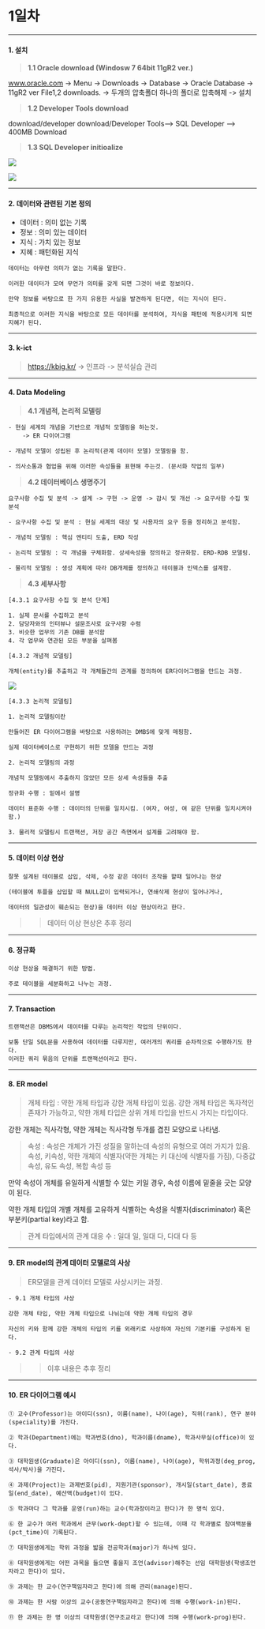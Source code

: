 # 1일차 
-----------------------
#### **1. 설치**
> **1.1 Oracle download (Windosw 7 64bit 11gR2 ver.)**

www.oracle.com -> 
Menu -> Downloads -> Database -> Oracle
Database -> 11gR2 ver File1,2 downloads. -> 두개의 압축폴더 하나의 폴더로 압축해제 -> 설치

> **1.2 Developer Tools download**

download/developer download/Developer Tools--> SQL Developer --> 400MB Download

> **1.3 SQL Developer initioalize**

![](https://raw.github.com/yoonkt200/DataScience/master/week1_Database/week1_images/1.JPG)

![](https://raw.github.com/yoonkt200/DataScience/master/week1_Database/week1_images/2.JPG)

-----------------------

#### **2. 데이터와 관련된 기본 정의**

- 데이터 : 의미 없는 기록
- 정보 : 의미 있는 데이터
- 지식 : 가치 있는 정보
- 지혜 : 패턴화된 지식
```
데이터는 아무런 의미가 없는 기록을 말한다.

이러한 데이터가 모여 무언가 의미를 갖게 되면 그것이 바로 정보이다.

만약 정보를 바탕으로 한 가지 유용한 사실을 발견하게 된다면, 이는 지식이 된다.

최종적으로 이러한 지식을 바탕으로 모든 데이터를 분석하여, 지식을 패턴에 적용시키게 되면 지혜가 된다.
```
-----------------------

#### **3. k-ict**
>https://kbig.kr/ -> 인프라 -> 분석실습 관리

-----------------------

#### **4. Data Modeling**

>**4.1 개념적, 논리적 모델링**
```
- 현실 세계의 개념을 기반으로 개념적 모델링을 하는것. 
	-> ER 다이어그램

- 개념적 모델이 성립된 후 논리적(관계 데이터 모델) 모델링을 함.

- 의사소통과 협업을 위해 이러한 속성들을 표현해 주는것. (문서화 작업의 일부)
```
>**4.2 데이터베이스 생명주기**
```
요구사항 수집 및 분석 -> 설계 -> 구현 -> 운영 -> 감시 및 개선 -> 요구사항 수집 및 분석

- 요구사항 수집 및 분석 : 현실 세계의 대상 및 사용자의 요구 등을 정리하고 분석함.

- 개념적 모델링 : 핵심 엔티티 도출, ERD 작성

- 논리적 모델링 : 각 개념을 구체화함. 상세속성을 정의하고 정규화함. ERD-RDB 모델링.

- 물리적 모델링 : 생성 계획에 따라 DB개체를 정의하고 테이블과 인덱스를 설계함.
```
>**4.3 세부사항**
```
[4.3.1 요구사항 수집 및 분석 단계]

1. 실제 문서를 수집하고 분석
2. 담당자와의 인터뷰나 설문조사로 요구사항 수렴
3. 비슷한 업무의 기존 DB를 분석함
4. 각 업무와 연관된 모든 부분을 살펴봄

[4.3.2 개념적 모델링]

개체(entity)를 추출하고 각 개체들간의 관계를 정의하여 ER다이어그램을 만드는 과정.
```
![](https://raw.github.com/yoonkt200/DataScience/master/week1_Database/week1_images/3.jpg)
```
[4.3.3 논리적 모델링]

1. 논리적 모델링이란

만들어진 ER 다이어그램을 바탕으로 사용하려는 DMBS에 맞게 매핑함.

실제 데이터베이스로 구현하기 위한 모델을 만드는 과정

2. 논리적 모델링의 과정

개념적 모델링에서 추출하지 않았던 모든 상세 속성들을 추출

정규화 수행 : 밑에서 설명

데이터 표준화 수행 : 데이터의 단위를 일치시킴. (여자, 여성, 여 같은 단위를 일치시켜야함.)

3. 물리적 모델링시 트랜잭션, 저장 공간 측면에서 설계를 고려해야 함.
```

-----------------------

#### **5. 데이터 이상 현상**
```
잘못 설계된 테이블로 삽입, 삭제, 수정 같은 데이터 조작을 할때 일어나는 현상

(테이블에 투플을 삽입할 때 NULL값이 입력되거나, 연쇄삭제 현상이 일어나거나, 

데이터의 일관성이 훼손되는 현상)을 데이터 이상 현상이라고 한다. 
```

>> 데이터 이상 현상은 추후 정리

-----------------------

#### **6. 정규화**
```
이상 현상을 해결하기 위한 방법.

주로 테이블을 세분화하고 나누는 과정.
```
-----------------------

#### **7. Transaction**
```
트랜잭션은 DBMS에서 데이터를 다루는 논리적인 작업의 단위이다.

보통 단일 SQL문을 사용하여 데이터를 다루지만, 여러개의 쿼리를 순차적으로 수행하기도 한다. 
이러한 쿼리 묶음의 단위를 트랜잭션이라고 한다.
```
-----------------------

#### **8. ER model**

>개체 타입 : 약한 개체 타입과 강한 개체 타입이 있음. 강한 개체 타입은 독자적인 존재가 가능하고, 약한 개체 타입은 상위 개체 타입을 반드시 가지는 타입이다.

강한 개체는 직사각형, 약한 개체는 직사각형 두개를 겹친 모양으로 나타냄.

>속성 : 속성은 개체가 가진 성질을 말하는데 속성의 유형으로 여러 가지가 있음. 속성, 키속성, 약한 개체의 식별자(약한 개체는 키 대신에 식별자를 가짐), 다중값 속성, 유도 속성, 복합 속성 등

만약 속성이 개체를 유일하게 식별할 수 있는 키일 경우, 속성 이름에 밑줄을 긋는 모양이 된다.

약한 개체 타입의 개별 개체를 고유하게 식별하는 속성을 식별자(discriminator) 혹은 부분키(partial key)라고 함.

>관계 타입에서의 관계 대응 수 : 일대 일, 일대 다, 다대 다 등

-----------------------

#### **9. ER model의 관계 데이터 모델로의 사상**

>ER모델을 관계 데이터 모델로 사상시키는 과정.
```
- 9.1 개체 타입의 사상

강한 개체 타입, 약한 개체 타입으로 나뉘는데 약한 개체 타입의 경우 

자신의 키와 함께 강한 개체의 타입의 키를 외래키로 사상하여 자신의 기본키를 구성하게 된다.

- 9.2 관계 타입의 사상
```

>> 이후 내용은 추후 정리

-----------------------

#### **10. ER 다이어그램 예시**
```
① 교수(Professor)는 아이디(ssn), 이름(name), 나이(age), 직위(rank), 연구 분야(speciality)를 가진다.

② 학과(Department)에는 학과번호(dno), 학과이름(dname), 학과사무실(office)이 있다.

③ 대학원생(Graduate)은 아이디(ssn), 이름(name), 나이(age), 학위과정(deg_prog, 석사/박사)을 가진다.

④ 과제(Project)는 과제번호(pid), 지원기관(sponsor), 개시일(start_date), 종료일(end_date), 예산액(budget)이 있다.

⑤ 학과마다 그 학과를 운영(run)하는 교수(학과장이라고 한다)가 한 명씩 있다.

⑥ 한 교수가 여러 학과에서 근무(work-dept)할 수 있는데, 이때 각 학과별로 참여백분율(pct_time)이 기록된다.

⑦ 대학원생에게는 학위 과정을 밟을 전공학과(major)가 하나씩 있다.

⑧ 대학원생에게는 어떤 과목을 들으면 좋을지 조언(advisor)해주는 선임 대학원생(학생조언자라고 한다)이 있다.

⑨ 과제는 한 교수(연구책임자라고 한다)에 의해 관리(manage)된다.

⑩ 과제는 한 사람 이상의 교수(공동연구책임자라고 한다)에 의해 수행(work-in)된다.

⑪ 한 과제는 한 명 이상의 대학원생(연구조교라고 한다)에 의해 수행(work-prog)된다.
```